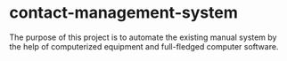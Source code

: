 # contact-management-system
The purpose of this project is to automate the existing manual system by the help of computerized equipment and full-fledged computer software.
